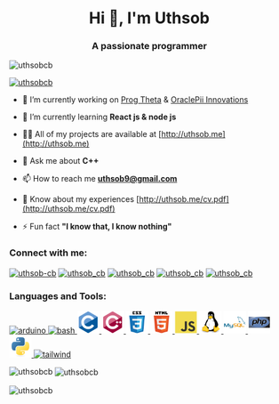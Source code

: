 <h1 align="center">Hi 👋, I'm Uthsob</h1>
<h3 align="center">A passionate programmer</h3>

<p align="left"> <img src="https://komarev.com/ghpvc/?username=uthsobcb&label=Profile%20views&color=0e75b6&style=flat" alt="uthsobcb" /> </p>

<p align="left"> <a href="https://github.com/ryo-ma/github-profile-trophy"><img src="https://github-profile-trophy.vercel.app/?username=uthsobcb" alt="uthsobcb" /></a> </p>

- 🔭 I’m currently working on [Prog Theta](https://github.com/Prog-Theta) & [OraclePii Innovations](https://oraclepii.com)

- 🌱 I’m currently learning **React js & node js**

- 👨‍💻 All of my projects are available at [http://uthsob.me](http://uthsob.me)

- 💬 Ask me about **C++**

- 📫 How to reach me **uthsob9@gmail.com**

- 📄 Know about my experiences [http://uthsob.me/cv.pdf](http://uthsob.me/cv.pdf)

- ⚡ Fun fact **"I know that, I know nothing"**

<h3 align="left">Connect with me:</h3>
<p align="left">
<a href="https://linkedin.com/in/uthsob-cb" target="blank"><img align="center" src="https://raw.githubusercontent.com/rahuldkjain/github-profile-readme-generator/neutral-icons/src/images/icons/Social/linked-in-alt.svg" alt="uthsob-cb" height="30" width="40" /></a>
<a href="https://instagram.com/uthsob_cb" target="blank"><img align="center" src="https://raw.githubusercontent.com/rahuldkjain/github-profile-readme-generator/neutral-icons/src/images/icons/Social/instagram.svg" alt="uthsob_cb" height="30" width="40" /></a>
<a href="https://www.codechef.com/users/uthsob_cb" target="blank"><img align="center" src="https://cdn.jsdelivr.net/npm/simple-icons@3.1.0/icons/codechef.svg" alt="uthsob_cb" height="30" width="40" /></a>
<a href="https://www.hackerrank.com/uthsob_cb" target="blank"><img align="center" src="https://raw.githubusercontent.com/rahuldkjain/github-profile-readme-generator/neutral-icons/src/images/icons/Social/hackerrank.svg" alt="uthsob_cb" height="30" width="40" /></a>
<a href="https://codeforces.com/profile/uthsob_cb" target="blank"><img align="center" src="https://cdn.jsdelivr.net/npm/simple-icons@3.0.1/icons/codeforces.svg" alt="uthsob_cb" height="30" width="40" /></a>
</p>

<h3 align="left">Languages and Tools:</h3>
<p align="left"> <a href="https://www.arduino.cc/" target="_blank"> <img src="https://cdn.worldvectorlogo.com/logos/arduino-1.svg" alt="arduino" width="40" height="40"/> </a> <a href="https://www.gnu.org/software/bash/" target="_blank"> <img src="https://www.vectorlogo.zone/logos/gnu_bash/gnu_bash-icon.svg" alt="bash" width="40" height="40"/> </a> <a href="https://www.cprogramming.com/" target="_blank"> <img src="https://raw.githubusercontent.com/devicons/devicon/master/icons/c/c-original.svg" alt="c" width="40" height="40"/> </a> <a href="https://www.w3schools.com/cpp/" target="_blank"> <img src="https://raw.githubusercontent.com/devicons/devicon/master/icons/cplusplus/cplusplus-original.svg" alt="cplusplus" width="40" height="40"/> </a> <a href="https://www.w3schools.com/css/" target="_blank"> <img src="https://raw.githubusercontent.com/devicons/devicon/master/icons/css3/css3-original-wordmark.svg" alt="css3" width="40" height="40"/> </a> <a href="https://www.w3.org/html/" target="_blank"> <img src="https://raw.githubusercontent.com/devicons/devicon/master/icons/html5/html5-original-wordmark.svg" alt="html5" width="40" height="40"/> </a> <a href="https://developer.mozilla.org/en-US/docs/Web/JavaScript" target="_blank"> <img src="https://raw.githubusercontent.com/devicons/devicon/master/icons/javascript/javascript-original.svg" alt="javascript" width="40" height="40"/> </a> <a href="https://www.linux.org/" target="_blank"> <img src="https://raw.githubusercontent.com/devicons/devicon/master/icons/linux/linux-original.svg" alt="linux" width="40" height="40"/> </a> <a href="https://www.mysql.com/" target="_blank"> <img src="https://raw.githubusercontent.com/devicons/devicon/master/icons/mysql/mysql-original-wordmark.svg" alt="mysql" width="40" height="40"/> </a> <a href="https://www.php.net" target="_blank"> <img src="https://raw.githubusercontent.com/devicons/devicon/master/icons/php/php-original.svg" alt="php" width="40" height="40"/> </a> <a href="https://www.python.org" target="_blank"> <img src="https://raw.githubusercontent.com/devicons/devicon/master/icons/python/python-original.svg" alt="python" width="40" height="40"/> </a> <a href="https://tailwindcss.com/" target="_blank"> <img src="https://www.vectorlogo.zone/logos/tailwindcss/tailwindcss-icon.svg" alt="tailwind" width="40" height="40"/> </a> </p>

<p><img align="left" src="https://github-readme-stats.vercel.app/api/top-langs?username=uthsobcb&show_icons=true&locale=en&layout=compact" alt="uthsobcb" /></p>

<p>&nbsp;<img align="center" src="https://github-readme-stats.vercel.app/api?username=uthsobcb&show_icons=true&locale=en" alt="uthsobcb" /></p>

<p><img align="center" src="https://github-readme-streak-stats.herokuapp.com/?user=uthsobcb&" alt="uthsobcb" /></p>

